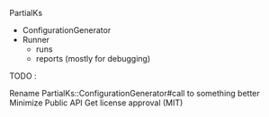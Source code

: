 PartialKs
  - ConfigurationGenerator
  - Runner
    - runs
    - reports (mostly for debugging)

TODO :

Rename PartialKs::ConfigurationGenerator#call to something better
Minimize Public API
Get license approval (MIT)



